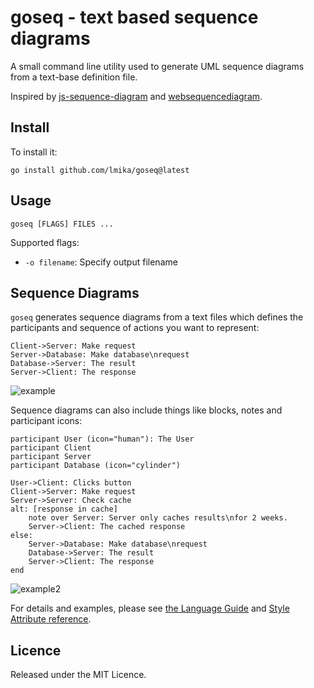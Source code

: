 # goseq - text based sequence diagrams

A small command line utility used to generate UML sequence diagrams from a text-base definition file.

Inspired by [js-sequence-diagram](http://bramp.github.io/js-sequence-diagrams/) and
[websequencediagram](http://www.websequencediagrams.com/).

## Install

To install it:

    go install github.com/lmika/goseq@latest

## Usage

    goseq [FLAGS] FILES ...

Supported flags:

* `-o filename`: Specify output filename

## Sequence Diagrams

`goseq` generates sequence diagrams from a text files which defines the participants and
sequence of actions you want to represent:
            
    Client->Server: Make request
    Server->Database: Make database\nrequest
    Database->Server: The result
    Server->Client: The response

![example](docs/example.jpg)

Sequence diagrams can also include things like blocks, notes and participant icons:

    participant User (icon="human"): The User
    participant Client
    participant Server
    participant Database (icon="cylinder")

    User->Client: Clicks button
    Client->Server: Make request
    Server->Server: Check cache
    alt: [response in cache]
        note over Server: Server only caches results\nfor 2 weeks.
        Server->Client: The cached response
    else:
        Server->Database: Make database\nrequest
        Database->Server: The result
        Server->Client: The response
    end

![example2](docs/example2.jpg)

For details and examples, please see
[the Language Guide](https://github.com/lmika/goseq/wiki/LanguageGuide) and [Style Attribute reference](https://github.com/lmika/goseq/wiki/StyleAttributes).

## Licence

Released under the MIT Licence.
